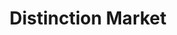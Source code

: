 ---
title: "Distinction Market"
url: /saint-michel-de-lattalaye/distinction-market/
shop: supermercado
---